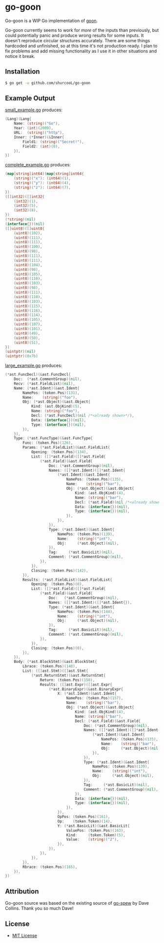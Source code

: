 go-goon
=======

Go-goon is a WIP Go implementation of [goon](https://github.com/shurcooL/goon).

Go-goon currently seems to work for _more_ of the inputs than previously, but could potentially panic and produce wrong results for some inputs. It doesn't reproduce circular structures accurately. There are some things hardcoded and unfinished, so at this time it's not production ready. I plan to fix problems and add missing functionality as I use it in other situations and notice it break.

Installation
------------

```bash
$ go get -u github.com/shurcooL/go-goon
```

Example Output
--------------
[small_example.go](tests/small_example.go) produces:
```go
(Lang)(Lang{
	Name: (string)("Go"),
	Year: (int)(2009),
	URL:  (string)("http"),
	Inner: (*Inner)(&Inner{
		Field1: (string)("Secret!"),
		Field2: (int)(0),
	}),
})

```

[complete_example.go](tests/complete_example.go) produces:
```go
(map[string]int64)(map[string]int64{
	(string)("x"): (int64)(1),
	(string)("y"): (int64)(4),
	(string)("z"): (int64)(7),
})
([]int32)([]int32{
	(int32)(1),
	(int32)(5),
	(int32)(8),
})
(*string)(nil)
(interface{})(nil)
([]uint8)([]uint8{
	(uint8)(102),
	(uint8)(111),
	(uint8)(111),
	(uint8)(100),
	(uint8)(98),
	(uint8)(111),
	(uint8)(111),
	(uint8)(104),
	(uint8)(98),
	(uint8)(105),
	(uint8)(110),
	(uint8)(103),
	(uint8)(98),
	(uint8)(111),
	(uint8)(110),
	(uint8)(103),
	(uint8)(115),
	(uint8)(116),
	(uint8)(114),
	(uint8)(105),
	(uint8)(107),
	(uint8)(101),
	(uint8)(49),
	(uint8)(50),
	(uint8)(51),
})
(uintptr)(nil)
(uintptr)(0x7b)

```

[large_example.go](tests/large_example.go) produces:
```go
(*ast.FuncDecl)(&ast.FuncDecl{
	Doc:  (*ast.CommentGroup)(nil),
	Recv: (*ast.FieldList)(nil),
	Name: (*ast.Ident)(&ast.Ident{
		NamePos: (token.Pos)(131),
		Name:    (string)("foo"),
		Obj: (*ast.Object)(&ast.Object{
			Kind: (ast.ObjKind)(5),
			Name: (string)("foo"),
			Decl: (*ast.FuncDecl)(nil /*<already shown>*/),
			Data: (interface{})(nil),
			Type: (interface{})(nil),
		}),
	}),
	Type: (*ast.FuncType)(&ast.FuncType{
		Func: (token.Pos)(126),
		Params: (*ast.FieldList)(&ast.FieldList{
			Opening: (token.Pos)(134),
			List: ([]*ast.Field)([]*ast.Field{
				(*ast.Field)(&ast.Field{
					Doc: (*ast.CommentGroup)(nil),
					Names: ([]*ast.Ident)([]*ast.Ident{
						(*ast.Ident)(&ast.Ident{
							NamePos: (token.Pos)(135),
							Name:    (string)("bar"),
							Obj: (*ast.Object)(&ast.Object{
								Kind: (ast.ObjKind)(4),
								Name: (string)("bar"),
								Decl: (*ast.Field)(nil /*<already shown>*/),
								Data: (interface{})(nil),
								Type: (interface{})(nil),
							}),
						}),
					}),
					Type: (*ast.Ident)(&ast.Ident{
						NamePos: (token.Pos)(139),
						Name:    (string)("int"),
						Obj:     (*ast.Object)(nil),
					}),
					Tag:     (*ast.BasicLit)(nil),
					Comment: (*ast.CommentGroup)(nil),
				}),
			}),
			Closing: (token.Pos)(142),
		}),
		Results: (*ast.FieldList)(&ast.FieldList{
			Opening: (token.Pos)(0),
			List: ([]*ast.Field)([]*ast.Field{
				(*ast.Field)(&ast.Field{
					Doc:   (*ast.CommentGroup)(nil),
					Names: ([]*ast.Ident)([]*ast.Ident{}),
					Type: (*ast.Ident)(&ast.Ident{
						NamePos: (token.Pos)(144),
						Name:    (string)("int"),
						Obj:     (*ast.Object)(nil),
					}),
					Tag:     (*ast.BasicLit)(nil),
					Comment: (*ast.CommentGroup)(nil),
				}),
			}),
			Closing: (token.Pos)(0),
		}),
	}),
	Body: (*ast.BlockStmt)(&ast.BlockStmt{
		Lbrace: (token.Pos)(148),
		List: ([]ast.Stmt)([]ast.Stmt{
			(*ast.ReturnStmt)(&ast.ReturnStmt{
				Return: (token.Pos)(150),
				Results: ([]ast.Expr)([]ast.Expr{
					(*ast.BinaryExpr)(&ast.BinaryExpr{
						X: (*ast.Ident)(&ast.Ident{
							NamePos: (token.Pos)(157),
							Name:    (string)("bar"),
							Obj: (*ast.Object)(&ast.Object{
								Kind: (ast.ObjKind)(4),
								Name: (string)("bar"),
								Decl: (*ast.Field)(&ast.Field{
									Doc: (*ast.CommentGroup)(nil),
									Names: ([]*ast.Ident)([]*ast.Ident{
										(*ast.Ident)(&ast.Ident{
											NamePos: (token.Pos)(135),
											Name:    (string)("bar"),
											Obj:     (*ast.Object)(nil /*<already shown>*/),
										}),
									}),
									Type: (*ast.Ident)(&ast.Ident{
										NamePos: (token.Pos)(139),
										Name:    (string)("int"),
										Obj:     (*ast.Object)(nil),
									}),
									Tag:     (*ast.BasicLit)(nil),
									Comment: (*ast.CommentGroup)(nil),
								}),
								Data: (interface{})(nil),
								Type: (interface{})(nil),
							}),
						}),
						OpPos: (token.Pos)(161),
						Op:    (token.Token)(14),
						Y: (*ast.BasicLit)(&ast.BasicLit{
							ValuePos: (token.Pos)(163),
							Kind:     (token.Token)(5),
							Value:    (string)("2"),
						}),
					}),
				}),
			}),
		}),
		Rbrace: (token.Pos)(165),
	}),
})

```

Attribution
-----------

Go-goon source was based on the existing source of [go-spew](https://github.com/davecgh/go-spew) by Dave Collins. Thank you so much Dave!

License
-------

- [MIT License](http://opensource.org/licenses/mit-license.php)
